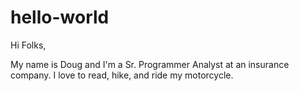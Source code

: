 # hello-world

Hi Folks,

My name is Doug and I'm a Sr. Programmer Analyst at an insurance company.  I love to read, hike, and ride my motorcycle. 
